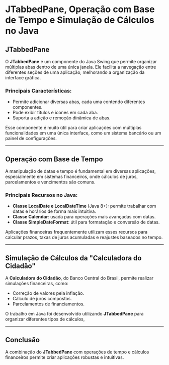 # **JTabbedPane, Operação com Base de Tempo e Simulação de Cálculos no Java**  

## **JTabbedPane**  
O **JTabbedPane** é um componente do Java Swing que permite organizar múltiplas abas dentro de uma única janela. Ele facilita a navegação entre diferentes seções de uma aplicação, melhorando a organização da interface gráfica.  

### **Principais Características:**  
- Permite adicionar diversas abas, cada uma contendo diferentes componentes.  
- Pode exibir títulos e ícones em cada aba.  
- Suporta a adição e remoção dinâmica de abas.  

Esse componente é muito útil para criar aplicações com múltiplas funcionalidades em uma única interface, como um sistema bancário ou um painel de configurações.  

---

## **Operação com Base de Tempo**  
A manipulação de datas e tempo é fundamental em diversas aplicações, especialmente em sistemas financeiros, onde cálculos de juros, parcelamentos e vencimentos são comuns.  

### **Principais Recursos no Java:**  
- **Classe LocalDate e LocalDateTime** (Java 8+): permite trabalhar com datas e horários de forma mais intuitiva.  
- **Classe Calendar**: usada para operações mais avançadas com datas.  
- **Classe SimpleDateFormat**: útil para formatação e conversão de datas.  

Aplicações financeiras frequentemente utilizam esses recursos para calcular prazos, taxas de juros acumuladas e reajustes baseados no tempo.  

---

## **Simulação de Cálculos da "Calculadora do Cidadão"**  

A **Calculadora do Cidadão**, do Banco Central do Brasil, permite realizar simulações financeiras, como:  
- Correção de valores pela inflação.  
- Cálculo de juros compostos.  
- Parcelamentos de financiamentos.  

O trabalho em Java foi desenvolvido utilizando **JTabbedPane** para organizar diferentes tipos de cálculos,


---

## **Conclusão**  
A combinação do **JTabbedPane** com operações de tempo e cálculos financeiros permite criar aplicações robustas e intuitivas.